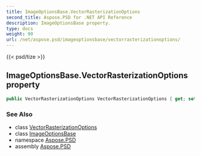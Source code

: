 ```yaml
---
title: ImageOptionsBase.VectorRasterizationOptions
second_title: Aspose.PSD for .NET API Reference
description: ImageOptionsBase property. 
type: docs
weight: 90
url: /net/aspose.psd/imageoptionsbase/vectorrasterizationoptions/
---
```

{{< psd/tize >}}
## ImageOptionsBase.VectorRasterizationOptions property

```csharp
public VectorRasterizationOptions VectorRasterizationOptions { get; set; }
```

### See Also

* class [VectorRasterizationOptions](../../../aspose.psd.imageoptions/vectorrasterizationoptions/)
* class [ImageOptionsBase](../)
* namespace [Aspose.PSD](../../imageoptionsbase/)
* assembly [Aspose.PSD](../../../)


